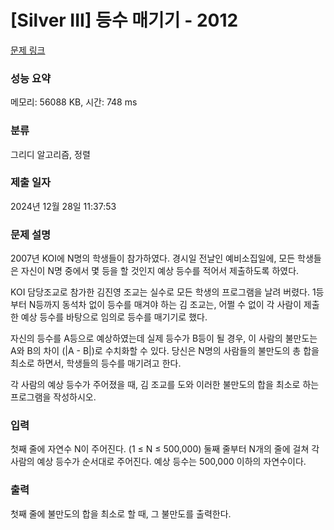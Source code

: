 # [Silver III] 등수 매기기 - 2012 

[문제 링크](https://www.acmicpc.net/problem/2012) 

### 성능 요약

메모리: 56088 KB, 시간: 748 ms

### 분류

그리디 알고리즘, 정렬

### 제출 일자

2024년 12월 28일 11:37:53

### 문제 설명

<p>2007년 KOI에 N명의 학생들이 참가하였다. 경시일 전날인 예비소집일에, 모든 학생들은 자신이 N명 중에서 몇 등을 할 것인지 예상 등수를 적어서 제출하도록 하였다.</p>

<p>KOI 담당조교로 참가한 김진영 조교는 실수로 모든 학생의 프로그램을 날려 버렸다. 1등부터 N등까지 동석차 없이 등수를 매겨야 하는 김 조교는, 어쩔 수 없이 각 사람이 제출한 예상 등수를 바탕으로 임의로 등수를 매기기로 했다.</p>

<p>자신의 등수를 A등으로 예상하였는데 실제 등수가 B등이 될 경우, 이 사람의 불만도는 A와 B의 차이 (|A - B|)로 수치화할 수 있다. 당신은 N명의 사람들의 불만도의 총 합을 최소로 하면서, 학생들의 등수를 매기려고 한다.</p>

<p>각 사람의 예상 등수가 주어졌을 때, 김 조교를 도와 이러한 불만도의 합을 최소로 하는 프로그램을 작성하시오.</p>

### 입력 

 <p>첫째 줄에 자연수 N이 주어진다. (1 ≤ N ≤ 500,000) 둘째 줄부터 N개의 줄에 걸쳐 각 사람의 예상 등수가 순서대로 주어진다. 예상 등수는 500,000 이하의 자연수이다.</p>

### 출력 

 <p>첫째 줄에 불만도의 합을 최소로 할 때, 그 불만도를 출력한다.</p>

